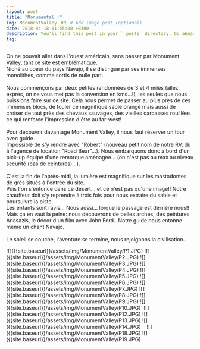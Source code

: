 ```yaml
---
layout: post
title: "Monumental !"
img: MonumentValley.JPG # Add image post (optional)
date: 2018-04-18 01:55:00 +0300
description: You’ll find this post in your `_posts` directory. Go ahead and edit it and re-build the site to see your changes. # Add post description (optional)
tag: 
---
```

<p> 
On ne pouvait aller dans l'ouest américain, sans passer par Monument Valley, tant ce site est emblématique.
<br/>
Niché au coeur du pays Navajo, il se distingue par ses immenses monolithes, comme sortis de nulle part.
<br/><br/>
Nous commençons par deux petites randonnées de 3 et 4 miles (allez, exprès, on ne vous met pas la conversion en kms...!), 
les seules que nous puissions faire sur ce site.
Cela nous permet de passer au plus près de ces immenses blocs, de fouler ce magnifique sable orangé mais aussi de croiser de tout près des chevaux sauvages, 
des vieilles carcasses rouillées ce qui renforce l'impression d'être au far-west!
<br/><br/>
Pour découvrir davantage Monument Valley, il nous faut réserver un tour avec guide. <br/>
Impossible de s'y rendre avec "Robert" (nouveau petit nom de notre RV, dû à l'agence de location "Road Bear"...). 
Nous embarquons donc à bord d'un pick-up équipé d'une remorque aménagée... (on n'est pas au max au niveau sécurité (pas de ceintures)...).
<br/><br/>
C'est la fin de l'après-midi, la lumière est magnifique sur les mastodontes de grés situés à l'entrée du site. <br/>
Puis l'on s'enfonce dans ce désert... et ce n'est pas qu'une image!!
Notre chauffeur doit s'y reprendre à trois fois pour nous extraire du sable et poursuivre la piste.<br/>
Les enfants sont ravis... Nous aussi... lorque le passage est derrière nous!!<br/>
Mais ça en vaut la peine: nous découvrons de belles arches, des peintures Anasazis, le décor d'un film avec John Ford..
Notre guide nous entonne même un chant Navajo.
<br/><br/>
Le soleil se couche, l'aventure se termine, nous rejoignons la civilisation..





</p>
![]({{site.baseurl}}/assets/img/MonumentValley/P1.JPG)
![]({{site.baseurl}}/assets/img/MonumentValley/P2.JPG)
![]({{site.baseurl}}/assets/img/MonumentValley/P3.JPG)
![]({{site.baseurl}}/assets/img/MonumentValley/P4.JPG)
![]({{site.baseurl}}/assets/img/MonumentValley/P5.JPG)
![]({{site.baseurl}}/assets/img/MonumentValley/P6.JPG)
![]({{site.baseurl}}/assets/img/MonumentValley/P7.JPG)
![]({{site.baseurl}}/assets/img/MonumentValley/P8.JPG)
![]({{site.baseurl}}/assets/img/MonumentValley/P9.JPG)
![]({{site.baseurl}}/assets/img/MonumentValley/P10.JPG)
<img class="Rot270" src="{{site.baseurl}}/assets/img/MonumentValley/P11.JPG" alt="">
![]({{site.baseurl}}/assets/img/MonumentValley/P12.JPG)
![]({{site.baseurl}}/assets/img/MonumentValley/P13.JPG)
![]({{site.baseurl}}/assets/img/MonumentValley/P14.JPG)
<img class="Rot270" src="{{site.baseurl}}/assets/img/MonumentValley/P15.JPG" alt="">
<img class="Rot270" src="{{site.baseurl}}/assets/img/MonumentValley/P16.JPG" alt="">
<img class="Rot270" src="{{site.baseurl}}/assets/img/MonumentValley/P17.JPG" alt="">
![]({{site.baseurl}}/assets/img/MonumentValley/P18.JPG)
![]({{site.baseurl}}/assets/img/MonumentValley/P19.JPG)



